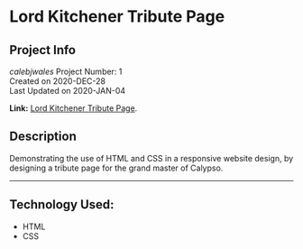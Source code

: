 # Lord Kitchener Tribute Page

## Project Info
*calebjwales* Project Number: 1  
Created on 2020-DEC-28  
Last Updated on 2020-JAN-04

**Link:** [Lord Kitchener Tribute Page](../index.html).

## Description
Demonstrating the use of HTML and CSS in a responsive website design, by designing a tribute page for the grand master of Calypso.

---
## Technology Used:
* HTML
* CSS
